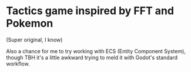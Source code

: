 # Tactics game inspired by FFT and Pokemon
(Super original, I know)

Also a chance for me to try working with ECS (Entity Component System), though TBH it's a little awkward trying to meld it with Godot's standard workflow.